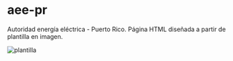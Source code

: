 # aee-pr
Autoridad energía eléctrica - Puerto Rico.
Página HTML diseñada a partir de plantilla en imagen.

![plantilla]([http://url/to/img.png](https://github.com/matildegarelik/aee-pr/blob/main/images/home-version-4.jpg)https://github.com/matildegarelik/aee-pr/blob/main/images/home-version-4.jpg?raw=true)
